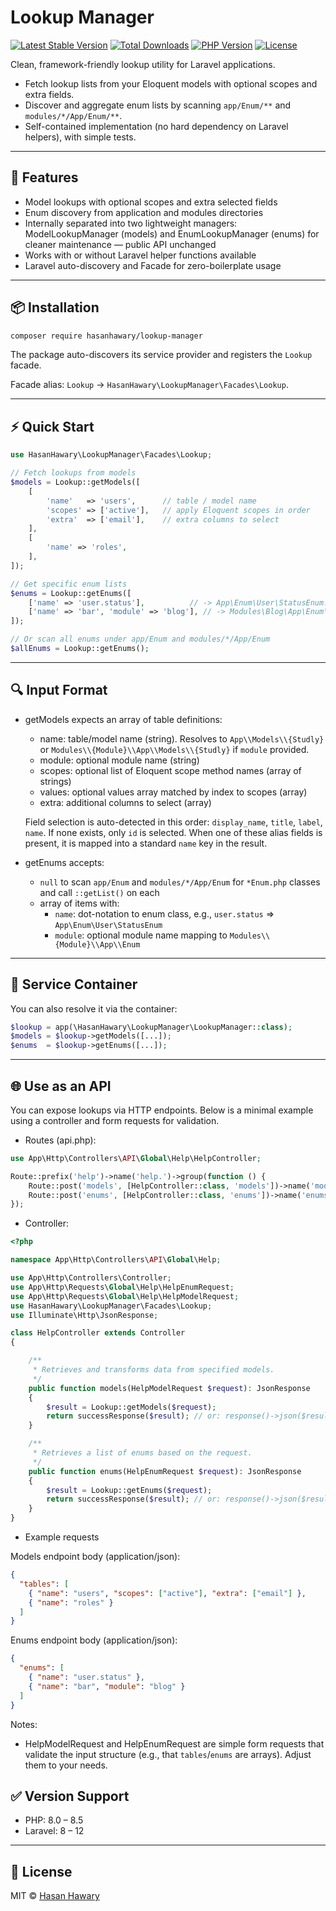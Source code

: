 # Lookup Manager

[![Latest Stable Version](https://img.shields.io/packagist/v/hasanhawary/lookup-manager.svg)](https://packagist.org/packages/hasanhawary/lookup-manager)
[![Total Downloads](https://img.shields.io/packagist/dm/hasanhawary/lookup-manager.svg)](https://packagist.org/packages/hasanhawary/lookup-manager)
[![PHP Version](https://img.shields.io/packagist/php-v/hasanhawary/lookup-manager.svg)](https://packagist.org/packages/hasanhawary/lookup-manager)
[![License](https://img.shields.io/badge/license-MIT-blue.svg)](LICENSE)

Clean, framework-friendly lookup utility for Laravel applications.

- Fetch lookup lists from your Eloquent models with optional scopes and extra fields.
- Discover and aggregate enum lists by scanning `app/Enum/**` and `modules/*/App/Enum/**`.
- Self-contained implementation (no hard dependency on Laravel helpers), with simple tests.

---

## 🚀 Features

- Model lookups with optional scopes and extra selected fields
- Enum discovery from application and modules directories
- Internally separated into two lightweight managers: ModelLookupManager (models) and EnumLookupManager (enums) for cleaner maintenance — public API unchanged
- Works with or without Laravel helper functions available
- Laravel auto-discovery and Facade for zero-boilerplate usage

---

## 📦 Installation

```bash
composer require hasanhawary/lookup-manager
```

The package auto-discovers its service provider and registers the `Lookup` facade.

Facade alias: `Lookup` → `HasanHawary\LookupManager\Facades\Lookup`.

---

## ⚡ Quick Start

```php
use HasanHawary\LookupManager\Facades\Lookup;

// Fetch lookups from models
$models = Lookup::getModels([
    [
        'name'   => 'users',      // table / model name
        'scopes' => ['active'],   // apply Eloquent scopes in order
        'extra'  => ['email'],    // extra columns to select
    ],
    [
        'name' => 'roles',
    ],
]);

// Get specific enum lists
$enums = Lookup::getEnums([
    ['name' => 'user.status'],          // -> App\Enum\User\StatusEnum::getList()
    ['name' => 'bar', 'module' => 'blog'], // -> Modules\Blog\App\Enum\BarEnum::getList()
]);

// Or scan all enums under app/Enum and modules/*/App/Enum
$allEnums = Lookup::getEnums();
```

---

## 🔍 Input Format

- getModels expects an array of table definitions:
  - name: table/model name (string). Resolves to `App\\Models\\{Studly}` or `Modules\\{Module}\\App\\Models\\{Studly}` if `module` provided.
  - module: optional module name (string)
  - scopes: optional list of Eloquent scope method names (array of strings)
  - values: optional values array matched by index to scopes (array)
  - extra: additional columns to select (array)

  Field selection is auto-detected in this order: `display_name`, `title`, `label`, `name`. If none exists, only `id` is selected. When one of these alias fields is present, it is mapped into a standard `name` key in the result.

- getEnums accepts:
  - `null` to scan `app/Enum` and `modules/*/App/Enum` for `*Enum.php` classes and call `::getList()` on each
  - array of items with:
    - `name`: dot-notation to enum class, e.g., `user.status` ⇒ `App\Enum\User\StatusEnum`
    - `module`: optional module name mapping to `Modules\\{Module}\\App\\Enum`

---

## 🧱 Service Container

You can also resolve it via the container:

```php
$lookup = app(\HasanHawary\LookupManager\LookupManager::class);
$models = $lookup->getModels([...]);
$enums  = $lookup->getEnums([...]);
```

---

## 🌐 Use as an API

You can expose lookups via HTTP endpoints. Below is a minimal example using a controller and form requests for validation.

- Routes (api.php):

```php
use App\Http\Controllers\API\Global\Help\HelpController;

Route::prefix('help')->name('help.')->group(function () {
    Route::post('models', [HelpController::class, 'models'])->name('models');
    Route::post('enums', [HelpController::class, 'enums'])->name('enums');
});
```

- Controller:

```php
<?php

namespace App\Http\Controllers\API\Global\Help;

use App\Http\Controllers\Controller;
use App\Http\Requests\Global\Help\HelpEnumRequest;
use App\Http\Requests\Global\Help\HelpModelRequest;
use HasanHawary\LookupManager\Facades\Lookup;
use Illuminate\Http\JsonResponse;

class HelpController extends Controller
{

    /**
     * Retrieves and transforms data from specified models.
     */
    public function models(HelpModelRequest $request): JsonResponse
    {
        $result = Lookup::getModels($request);
        return successResponse($result); // or: response()->json($result)
    }

    /**
     * Retrieves a list of enums based on the request.
     */
    public function enums(HelpEnumRequest $request): JsonResponse
    {
        $result = Lookup::getEnums($request);
        return successResponse($result); // or: response()->json($result)
    }
}
```

- Example requests

Models endpoint body (application/json):

```json
{
  "tables": [
    { "name": "users", "scopes": ["active"], "extra": ["email"] },
    { "name": "roles" }
  ]
}
```

Enums endpoint body (application/json):

```json
{
  "enums": [
    { "name": "user.status" },
    { "name": "bar", "module": "blog" }
  ]
}
```

Notes:
- HelpModelRequest and HelpEnumRequest are simple form requests that validate the input structure (e.g., that `tables`/`enums` are arrays). Adjust them to your needs.


## ✅ Version Support

- PHP: 8.0 – 8.5
- Laravel: 8 – 12

---

## 📜 License

MIT © [Hasan Hawary](https://github.com/hasanhawary)
